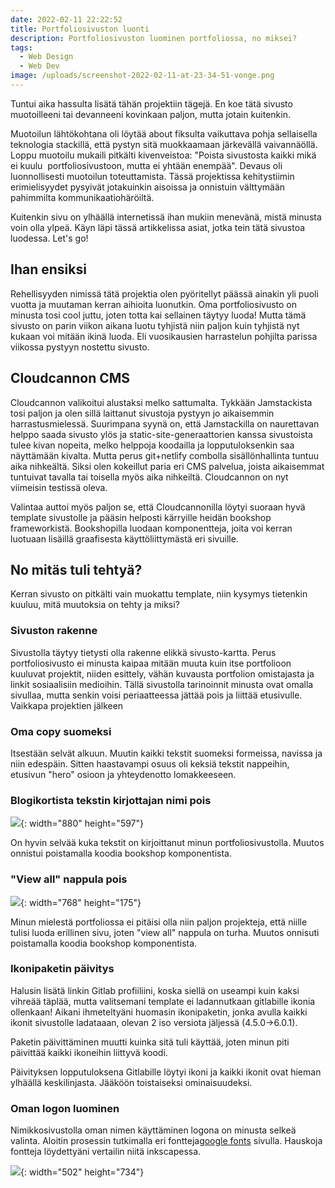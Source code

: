 ```yaml
---
date: 2022-02-11 22:22:52
title: Portfoliosivuston luonti
description: Portfoliosivuston luominen portfoliossa, no miksei?
tags:
  - Web Design
  - Web Dev
image: /uploads/screenshot-2022-02-11-at-23-34-51-vonge.png
---
```

Tuntui aika hassulta lisätä tähän projektiin tägejä. En koe tätä sivusto muotoilleeni tai devanneeni kovinkaan paljon, mutta jotain kuitenkin.

Muotoilun lähtökohtana oli löytää about fiksulta vaikuttava pohja sellaisella teknologia stackillä, että pystyn sitä muokkaamaan järkevällä vaivannäöllä. Loppu muotoilu mukaili pitkälti kivenveistoa: "Poista sivustosta kaikki mikä ei kuulu&nbsp; portfoliosivustoon, mutta ei yhtään enempää". Devaus oli luonnollisesti muotoilun toteuttamista. Tässä projektissa kehitystiimin erimielisyydet pysyivät jotakuinkin aisoissa ja onnistuin välttymään pahimmilta kommunikaatiohäröiltä.

Kuitenkin sivu on ylhäällä internetissä ihan mukiin menevänä, mistä minusta voin olla ylpeä. Käyn läpi tässä artikkelissa asiat, jotka tein tätä sivustoa luodessa. Let's go\!

## Ihan ensiksi

Rehellisyyden nimissä tätä projektia olen pyöritellyt päässä ainakin yli puoli vuotta ja muutaman kerran aihioita luonutkin. Oma portfoliosivusto on minusta tosi cool juttu, joten totta kai sellainen täytyy luoda\! Mutta tämä sivusto on parin viikon aikana luotu tyhjistä niin paljon kuin tyhjistä nyt kukaan voi mitään ikinä luoda. Eli vuosikausien harrastelun pohjilta parissa viikossa pystyyn nostettu sivusto.

## Cloudcannon CMS

Cloudcannon valikoitui alustaksi melko sattumalta. Tykkään Jamstackista tosi paljon ja olen sillä laittanut sivustoja pystyyn jo aikaisemmin harrastusmielessä. Suurimpana syynä on, että Jamstackilla on naurettavan helppo saada sivusto ylös ja static-site-generaattorien kanssa sivustoista tulee kivan nopeita, melko helppoja koodailla ja lopputuloksenkin saa näyttämään kivalta. Mutta perus git+netlify combolla sisällönhallinta tuntuu aika nihkeältä. Siksi olen kokeillut paria eri CMS palvelua, joista aikaisemmat tuntuivat tavalla tai toisella myös aika nihkeiltä. Cloudcannon on nyt viimeisin testissä oleva.

Valintaa auttoi myös paljon se, että Cloudcannonilla löytyi suoraan hyvä template sivustolle ja pääsin helposti kärryille heidän bookshop frameworkistä. Bookshopilla luodaan komponentteja, joita voi kerran luotuaan lisäillä graafisesta käyttöliittymästä eri sivuille.

## No mitäs tuli tehtyä?

Kerran sivusto on pitkälti vain muokattu template, niin kysymys tietenkin kuuluu, mitä muutoksia on tehty ja miksi?

### Sivuston rakenne

Sivustolla täytyy tietysti olla rakenne elikkä sivusto-kartta. Perus portfoliosivusto ei minusta kaipaa mitään muuta kuin itse portfolioon kuuluvat projektit, niiden esittely, vähän kuvausta portfolion omistajasta ja linkit sosiaalisiin medioihin. Tällä sivustolla tarinoinnit minusta ovat omalla sivullaa, mutta senkin voisi periaatteessa jättää pois ja liittää etusivulle. Vaikkapa projektien jälkeen

### Oma copy suomeksi

Itsestään selvät alkuun. Muutin kaikki tekstit suomeksi formeissa, navissa ja niin edespäin. Sitten haastavampi osuus oli keksiä tekstit nappeihin, etusivun "hero" osioon ja yhteydenotto lomakkeeseen.

### Blogikortista tekstin kirjottajan nimi pois

![](/uploads/yhdistetty-author.png){: width="880" height="597"}

On hyvin selvää kuka tekstit on kirjoittanut minun portfoliosivustolla. Muutos onnistui poistamalla koodia bookshop komponentista.

### "View all" nappula pois

![](/uploads/view-all.PNG){: width="768" height="175"}

Minun mielestä portfoliossa ei pitäisi olla niin paljon projekteja, että niille tulisi luoda erillinen sivu, joten "view all" nappula on turha. Muutos onnisuti poistamalla koodia bookshop komponentista.

### Ikonipaketin päivitys

Halusin lisätä linkin Gitlab profiiliini, koska siellä on useampi kuin kaksi vihreää täplää, mutta valitsemani template ei ladannutkaan gitlabille ikonia ollenkaan\! Aikani ihmeteltyäni huomasin ikonipaketin, jonka avulla kaikki ikonit sivustolle ladataaan, olevan 2 iso versiota jäljessä (4.5.0-&gt;6.0.1).

Paketin päivittäminen muutti kuinka sitä tuli käyttää, joten minun piti päivittää kaikki ikoneihin liittyvä koodi.

Päivityksen lopputuloksena Gitlabille löytyi ikoni ja kaikki ikonit ovat hieman ylhäällä keskilinjasta. Jääköön toistaiseksi ominaisuudeksi.

### Oman logon luominen

Nimikkosivustolla oman nimen käyttäminen logona on minusta selkeä valinta. Aloitin prosessin tutkimalla eri fontteja[google fonts](https://fonts.google.com) sivulla. Hauskoja fontteja löydettyäni vertailin niitä inkscapessa.

![](/uploads/mikael-logo.png){: width="502" height="734"}

&nbsp;
